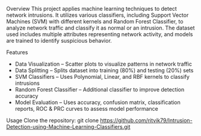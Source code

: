 Overview
This project applies machine learning techniques to detect network intrusions. It utilizes various classifiers, including Support Vector Machines (SVM) with different kernels and Random Forest Classifier, to analyze network traffic and classify it as normal or an intrusion. The dataset used includes multiple attributes representing network activity, and models are trained to identify suspicious behavior.

Features
- Data Visualization – Scatter plots to visualize patterns in network traffic
- Data Splitting – Splits dataset into training (80%) and testing (20%) sets
- SVM Classifiers – Uses Polynomial, Linear, and RBF kernels to classify intrusions
- Random Forest Classifier – Additional classifier to improve detection accuracy
- Model Evaluation – Uses accuracy, confusion matrix, classification reports, ROC & PRC curves to assess model performance

Usage
Clone the repository: git clone https://github.com/ritvik79/Intrusion-Detection-using-Machine-Learning-Classifiers.git
